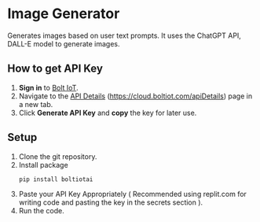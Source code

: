 # **Image Generator**
Generates images based on user text prompts. It uses the ChatGPT API, DALL-E model to generate images.

## How to get API Key
1. **Sign in** to [Bolt IoT](https://boltiot.com).
2. Navigate to the [API Details](https://cloud.boltiot.com/apiDetails) (https://cloud.boltiot.com/apiDetails) page in a new tab.
3. Click **Generate API Key** and **copy** the key for later use.

## Setup
1. Clone the git repository.
2. Install package
   ```
   pip install boltiotai
4. Paste your API Key Appropriately ( Recommended using replit.com for writing code and pasting the key in the secrets section ).
5. Run the code.

